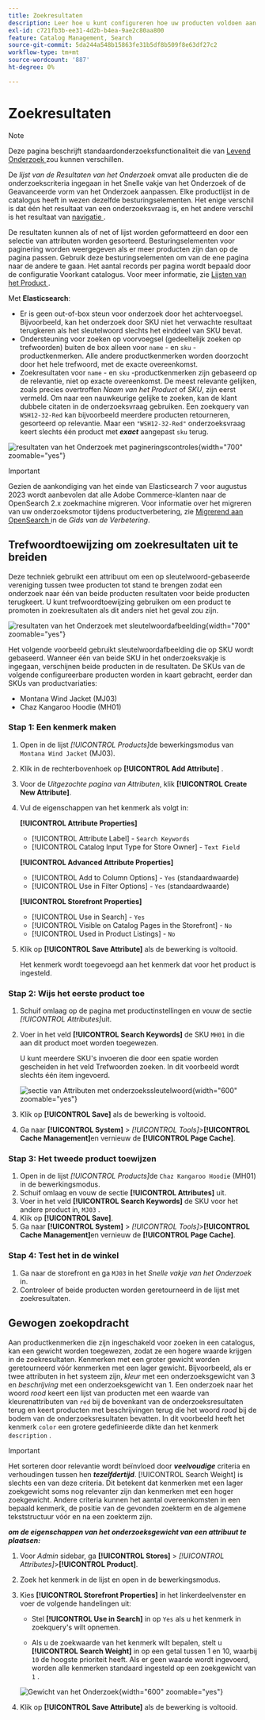 ```yaml
---
title: Zoekresultaten
description: Leer hoe u kunt configureren hoe uw producten voldoen aan de zoekcriteria die zijn ingevoerd in het vak Snel zoeken of het formulier Geavanceerd zoeken.
exl-id: c721fb3b-ee31-4d2b-b4ea-9ae2c80aa800
feature: Catalog Management, Search
source-git-commit: 5da244a548b15863fe31b5df8b509f8e63df27c2
workflow-type: tm+mt
source-wordcount: '887'
ht-degree: 0%

---
```


# Zoekresultaten

>[!NOTE]
>
>Deze pagina beschrijft standaardonderzoeksfunctionaliteit die van [ Levend Onderzoek ](https://experienceleague.adobe.com/docs/commerce/live-search/overview.html) zou kunnen verschillen.

De _lijst van de Resultaten van het Onderzoek_ omvat alle producten die de onderzoekscriteria ingegaan in het Snelle vakje van het Onderzoek of de Geavanceerde vorm van het Onderzoek aanpassen. Elke productlijst in de catalogus heeft in wezen dezelfde besturingselementen. Het enige verschil is dat één het resultaat van een onderzoeksvraag is, en het andere verschil is het resultaat van [ navigatie ](navigation.md).

De resultaten kunnen als of net of lijst worden geformatteerd en door een selectie van attributen worden gesorteerd. Besturingselementen voor paginering worden weergegeven als er meer producten zijn dan op de pagina passen. Gebruik deze besturingselementen om van de ene pagina naar de andere te gaan. Het aantal records per pagina wordt bepaald door de configuratie Voorkant catalogus. Voor meer informatie, zie [ Lijsten van het Product ](navigation-product-listings.md).

Met **Elasticsearch**:

- Er is geen out-of-box steun voor onderzoek door het achtervoegsel. Bijvoorbeeld, kan het onderzoek door SKU niet het verwachte resultaat terugkeren als het sleutelwoord slechts het einddeel van SKU bevat.
- Ondersteuning voor zoeken op voorvoegsel (gedeeltelijk zoeken op trefwoorden) buiten de box alleen voor `name` - en `sku` -productkenmerken. Alle andere productkenmerken worden doorzocht door het hele trefwoord, met de exacte overeenkomst.
- Zoekresultaten voor `name` - en `sku` -productkenmerken zijn gebaseerd op de relevantie, niet op exacte overeenkomst. De meest relevante gelijken, zoals precies overtroffen _Naam van het Product_ of _SKU_, zijn eerst vermeld. Om naar een nauwkeurige gelijke te zoeken, kan de klant dubbele citaten in de onderzoeksvraag gebruiken. Een zoekquery van `WSH12-32-Red` kan bijvoorbeeld meerdere producten retourneren, gesorteerd op relevantie. Maar een `"WSH12-32-Red"` onderzoeksvraag keert slechts één product met **_exact_** aangepast `sku` terug.

![ resultaten van het Onderzoek met pagineringscontroles ](./assets/storefront-search-results-shorts.png){width="700" zoomable="yes"}

>[!IMPORTANT]
>
>Gezien de aankondiging van het einde van Elasticsearch 7 voor augustus 2023 wordt aanbevolen dat alle Adobe Commerce-klanten naar de OpenSearch 2.x zoekmachine migreren. Voor informatie over het migreren van uw onderzoeksmotor tijdens productverbetering, zie [ Migrerend aan OpenSearch ](https://experienceleague.adobe.com/docs/commerce-operations/upgrade-guide/prepare/opensearch-migration.html) in de _Gids van de Verbetering_.

## Trefwoordtoewijzing om zoekresultaten uit te breiden

Deze techniek gebruikt een attribuut om een op sleutelwoord-gebaseerde vereniging tussen twee producten tot stand te brengen zodat een onderzoek naar één van beide producten resultaten voor beide producten terugkeert. U kunt trefwoordtoewijzing gebruiken om een product te promoten in zoekresultaten als dit anders niet het geval zou zijn.

![ resultaten van het Onderzoek met sleutelwoordafbeelding ](./assets/storefront-search-results-extended.png){width="700" zoomable="yes"}

Het volgende voorbeeld gebruikt sleutelwoordafbeelding die op SKU wordt gebaseerd. Wanneer één van beide SKU in het onderzoeksvakje is ingegaan, verschijnen beide producten in de resultaten. De SKUs van de volgende configureerbare producten worden in kaart gebracht, eerder dan SKUs van productvariaties:

- Montana Wind Jacket (MJ03)
- Chaz Kangaroo Hoodie (MH01)

### Stap 1: Een kenmerk maken

1. Open in de lijst _[!UICONTROL Products]_&#x200B;de bewerkingsmodus van `Montana Wind Jacket` (MJ03).
1. Klik in de rechterbovenhoek op **[!UICONTROL Add Attribute]** .
1. Voor de _Uitgezochte pagina van Attributen_, klik **[!UICONTROL Create New Attribute]**.
1. Vul de eigenschappen van het kenmerk als volgt in:

   **[!UICONTROL Attribute Properties]**

   - [!UICONTROL Attribute Label] - `Search Keywords`
   - [!UICONTROL Catalog Input Type for Store Owner] - `Text Field`

   **[!UICONTROL Advanced Attribute Properties]**

   - [!UICONTROL Add to Column Options] - `Yes` (standaardwaarde)
   - [!UICONTROL Use in Filter Options] - `Yes` (standaardwaarde)

   **[!UICONTROL Storefront Properties]**

   - [!UICONTROL Use in Search] - `Yes`
   - [!UICONTROL Visible on Catalog Pages in the Storefront] - `No`
   - [!UICONTROL Used in Product Listings] - `No`

1. Klik op **[!UICONTROL Save Attribute]** als de bewerking is voltooid.

   Het kenmerk wordt toegevoegd aan het kenmerk dat voor het product is ingesteld.

### Stap 2: Wijs het eerste product toe

1. Schuif omlaag op de pagina met productinstellingen en vouw de sectie _[!UICONTROL Attributes]_&#x200B;uit.
1. Voer in het veld **[!UICONTROL Search Keywords]** de SKU `MH01` in die aan dit product moet worden toegewezen.

   U kunt meerdere SKU&#39;s invoeren die door een spatie worden gescheiden in het veld Trefwoorden zoeken. In dit voorbeeld wordt slechts één item ingevoerd.

   ![ sectie van Attributen met onderzoekssleutelwoord ](./assets/search-keywords-attribute.png){width="600" zoomable="yes"}

1. Klik op **[!UICONTROL Save]** als de bewerking is voltooid.
1. Ga naar **[!UICONTROL System]** > _[!UICONTROL Tools]_>**[!UICONTROL Cache Management]**&#x200B;en vernieuw de **[!UICONTROL Page Cache]**.

### Stap 3: Het tweede product toewijzen

1. Open in de lijst _[!UICONTROL Products]_&#x200B;de `Chaz Kangaroo Hoodie` (MH01) in de bewerkingsmodus.
1. Schuif omlaag en vouw de sectie **[!UICONTROL Attributes]** uit.
1. Voer in het veld **[!UICONTROL Search Keywords]** de SKU voor het andere product in, `MJ03` .
1. Klik op **[!UICONTROL Save]**.
1. Ga naar **[!UICONTROL System]** > _[!UICONTROL Tools]_>**[!UICONTROL Cache Management]**&#x200B;en vernieuw de **[!UICONTROL Page Cache]**.

### Stap 4: Test het in de winkel

1. Ga naar de storefront en ga `MJ03` in het _Snelle vakje van het Onderzoek_ in.
1. Controleer of beide producten worden geretourneerd in de lijst met zoekresultaten.

## Gewogen zoekopdracht

Aan productkenmerken die zijn ingeschakeld voor zoeken in een catalogus, kan een gewicht worden toegewezen, zodat ze een hogere waarde krijgen in de zoekresultaten. Kenmerken met een groter gewicht worden geretourneerd vóór kenmerken met een lager gewicht. Bijvoorbeeld, als er twee attributen in het systeem zijn, _kleur_ met een onderzoeksgewicht van 3 en _beschrijving_ met een onderzoeksgewicht van 1. Een onderzoek naar het woord _rood_ keert een lijst van producten met een waarde van kleurenattributen van `red` bij de bovenkant van de onderzoeksresultaten terug en keert producten met beschrijvingen terug die het woord _rood_ bij de bodem van de onderzoeksresultaten bevatten. In dit voorbeeld heeft het kenmerk `color` een grotere gedefinieerde dikte dan het kenmerk `description` .

>[!IMPORTANT]
>
>Het sorteren door relevantie wordt beïnvloed door **_veelvoudige_** criteria en verhoudingen tussen hen **_tezelfdertijd_**. [!UICONTROL Search Weight] is slechts een van deze criteria. Dit betekent dat kenmerken met een lager zoekgewicht soms nog relevanter zijn dan kenmerken met een hoger zoekgewicht. Andere criteria kunnen het aantal overeenkomsten in een bepaald kenmerk, de positie van de gevonden zoekterm en de algemene tekststructuur vóór en na een zoekterm zijn.

**_om de eigenschappen van het onderzoeksgewicht van een attribuut te plaatsen:_**

1. Voor _Admin_ sidebar, ga **[!UICONTROL Stores]** > _[!UICONTROL Attributes]_>**[!UICONTROL Product]**.

1. Zoek het kenmerk in de lijst en open in de bewerkingsmodus.

1. Kies **[!UICONTROL Storefront Properties]** in het linkerdeelvenster en voer de volgende handelingen uit:

   - Stel **[!UICONTROL Use in Search]** in op `Yes` als u het kenmerk in zoekquery&#39;s wilt opnemen.

   - Als u de zoekwaarde van het kenmerk wilt bepalen, stelt u **[!UICONTROL Search Weight]** in op een getal tussen 1 en 10, waarbij `10` de hoogste prioriteit heeft. Als er geen waarde wordt ingevoerd, worden alle kenmerken standaard ingesteld op een zoekgewicht van `1` .

   ![ Gewicht van het Onderzoek ](./assets/search-weight.png){width="600" zoomable="yes"}

1. Klik op **[!UICONTROL Save Attribute]** als de bewerking is voltooid.
